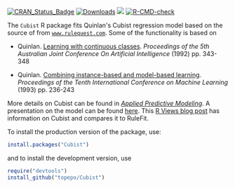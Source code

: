 
[![CRAN_Status_Badge](http://www.r-pkg.org/badges/version/Cubist)](http://cran.r-project.org/web/packages/Cubist)
[![Downloads](http://cranlogs.r-pkg.org/badges/Cubist)](http://cran.rstudio.com/package=Cubist)
![](https://img.shields.io/badge/lifecycle-maturing-blue.svg)
[![R-CMD-check](https://github.com/topepo/Cubist/workflows/R-CMD-check/badge.svg)](https://github.com/topepo/Cubist/actions)

The `Cubist` R package fits Quinlan's Cubist regression model based on the source of from [`www.rulequest.com`](http://www.rulequest.com/cubist-info.html). Some of the functionality is based on 

*  Quinlan. [Learning with continuous classes](https://scholar.google.com/scholar?hl=en&as_sdt=0%2C7&q=%22Learning+with+continuous+classes%22&btnG=). _Proceedings of the 5th Australian Joint Conference On Artificial Intelligence_ (1992) pp. 343-348

* Quinlan. [Combining instance-based and model-based learning](https://scholar.google.com/scholar?hl=en&as_sdt=0%2C7&q=%22Combining+instance-based+and+model-based+learning%22&btnG=). _Proceedings of the Tenth International Conference on Machine Learning_ (1993) pp. 236-243

More details on Cubist can be found in [_Applied Predictive Modeling_](http://appliedpredictivemodeling.com/). A presentation on the model can be found [here](https://www.dropbox.com/s/2vf3swfbk48lfdc/RulesRulesRules.pdf?dl=0). This [R Views blog post](https://rviews.rstudio.com/2020/05/21/modern-rule-based-models/) has information on Cubist and compares it to RuleFit. 

To install the production version of the package, use:

```r
install.packages("Cubist")
```

and to install the development version, use

```r
require("devtools")
install_github("topepo/Cubist")
```
